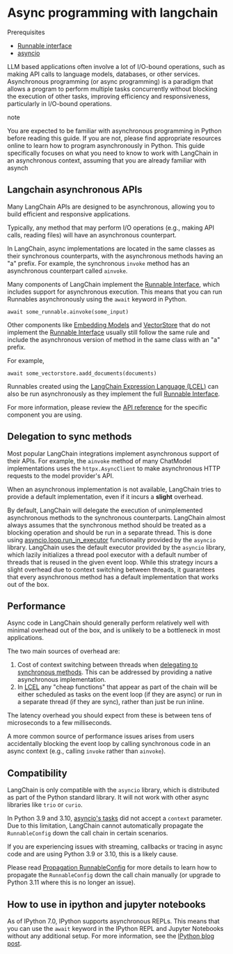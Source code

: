 # Async programming with langchain

Prerequisites

* [Runnable interface](/docs/concepts/runnables/)
* [asyncio](https://docs.python.org/3/library/asyncio.html)

LLM based applications often involve a lot of I/O-bound operations, such as making API calls to language models, databases, or other services. Asynchronous programming (or async programming) is a paradigm that allows a program to perform multiple tasks concurrently without blocking the execution of other tasks, improving efficiency and responsiveness, particularly in I/O-bound operations.

note

You are expected to be familiar with asynchronous programming in Python before reading this guide. If you are not, please find appropriate resources online to learn how to program asynchronously in Python.
This guide specifically focuses on what you need to know to work with LangChain in an asynchronous context, assuming that you are already familiar with asynch

## Langchain asynchronous APIs[​](#langchain-asynchronous-apis "Direct link to Langchain asynchronous APIs")

Many LangChain APIs are designed to be asynchronous, allowing you to build efficient and responsive applications.

Typically, any method that may perform I/O operations (e.g., making API calls, reading files) will have an asynchronous counterpart.

In LangChain, async implementations are located in the same classes as their synchronous counterparts, with the asynchronous methods having an "a" prefix. For example, the synchronous `invoke` method has an asynchronous counterpart called `ainvoke`.

Many components of LangChain implement the [Runnable Interface](/docs/concepts/runnables/), which includes support for asynchronous execution. This means that you can run Runnables asynchronously using the `await` keyword in Python.

```
await some_runnable.ainvoke(some_input)  

```

Other components like [Embedding Models](/docs/concepts/embedding_models/) and [VectorStore](/docs/concepts/vectorstores/) that do not implement the [Runnable Interface](/docs/concepts/runnables/) usually still follow the same rule and include the asynchronous version of method in the same class with an "a" prefix.

For example,

```
await some_vectorstore.aadd_documents(documents)  

```

Runnables created using the [LangChain Expression Language (LCEL)](/docs/concepts/lcel/) can also be run asynchronously as they implement
the full [Runnable Interface](/docs/concepts/runnables/).

For more information, please review the [API reference](https://python.langchain.com/api_reference/) for the specific component you are using.

## Delegation to sync methods[​](#delegation-to-sync-methods "Direct link to Delegation to sync methods")

Most popular LangChain integrations implement asynchronous support of their APIs. For example, the `ainvoke` method of many ChatModel implementations uses the `httpx.AsyncClient` to make asynchronous HTTP requests to the model provider's API.

When an asynchronous implementation is not available, LangChain tries to provide a default implementation, even if it incurs
a **slight** overhead.

By default, LangChain will delegate the execution of unimplemented asynchronous methods to the synchronous counterparts. LangChain almost always assumes that the synchronous method should be treated as a blocking operation and should be run in a separate thread.
This is done using [asyncio.loop.run\_in\_executor](https://docs.python.org/3/library/asyncio-eventloop.html#asyncio.loop.run_in_executor) functionality provided by the `asyncio` library. LangChain uses the default executor provided by the `asyncio` library, which lazily initializes a thread pool executor with a default number of threads that is reused in the given event loop. While this strategy incurs a slight overhead due to context switching between threads, it guarantees that every asynchronous method has a default implementation that works out of the box.

## Performance[​](#performance "Direct link to Performance")

Async code in LangChain should generally perform relatively well with minimal overhead out of the box, and is unlikely
to be a bottleneck in most applications.

The two main sources of overhead are:

1. Cost of context switching between threads when [delegating to synchronous methods](#delegation-to-sync-methods). This can be addressed by providing a native asynchronous implementation.
2. In [LCEL](/docs/concepts/lcel/) any "cheap functions" that appear as part of the chain will be either scheduled as tasks on the event loop (if they are async) or run in a separate thread (if they are sync), rather than just be run inline.

The latency overhead you should expect from these is between tens of microseconds to a few milliseconds.

A more common source of performance issues arises from users accidentally blocking the event loop by calling synchronous code in an async context (e.g., calling `invoke` rather than `ainvoke`).

## Compatibility[​](#compatibility "Direct link to Compatibility")

LangChain is only compatible with the `asyncio` library, which is distributed as part of the Python standard library. It will not work with other async libraries like `trio` or `curio`.

In Python 3.9 and 3.10, [asyncio's tasks](https://docs.python.org/3/library/asyncio-task.html#asyncio.create_task) did not
accept a `context` parameter. Due to this limitation, LangChain cannot automatically propagate the `RunnableConfig` down the call chain
in certain scenarios.

If you are experiencing issues with streaming, callbacks or tracing in async code and are using Python 3.9 or 3.10, this is a likely cause.

Please read [Propagation RunnableConfig](/docs/concepts/runnables/#propagation-of-runnableconfig) for more details to learn how to propagate the `RunnableConfig` down the call chain manually (or upgrade to Python 3.11 where this is no longer an issue).

## How to use in ipython and jupyter notebooks[​](#how-to-use-in-ipython-and-jupyter-notebooks "Direct link to How to use in ipython and jupyter notebooks")

As of IPython 7.0, IPython supports asynchronous REPLs. This means that you can use the `await` keyword in the IPython REPL and Jupyter Notebooks without any additional setup. For more information, see the [IPython blog post](https://blog.jupyter.org/ipython-7-0-async-repl-a35ce050f7f7).